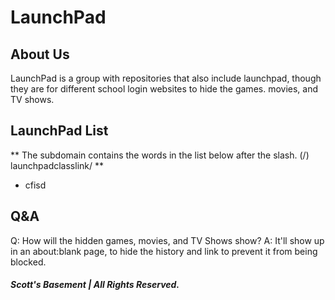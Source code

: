 # LaunchPad
## About Us
LaunchPad is a group with repositories that also include launchpad, though they are for different school login websites to hide the games. movies, and TV shows.

## LaunchPad List
** The subdomain contains the words in the list below after the slash. (/) launchpadclasslink/ **
- cfisd

## Q&A
Q: How will the hidden games, movies, and TV Shows show?
A: It'll show up in an about:blank page, to hide the history and link to prevent it from being blocked.

##### Scott's Basement | All Rights Reserved.
